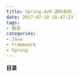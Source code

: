 ```yaml
---
title: Spring-AoP-源码剖析
date: 2017-07-10 18:47:23
tags: 
- 摘录
categories: 
- Java
- Framework
- Spring
---
```


__目录__

<!-- toc -->
<!--more-->
